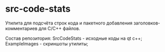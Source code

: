 # src-code-stats
Утилита для подсчёта строк кода и пакетного добавления заголовков-комментариев для С/С++ файлов.

Состав репозитория:
SrcCodeStats - исходные коды на qt c++;
ExampleImages - скриншоты утилиты;
